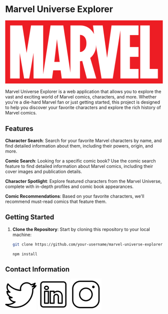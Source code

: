 # Marvel Universe Explorer

![Marvel Logo](./introduction/marvel_logo.png)

Marvel Universe Explorer is a web application that allows you to explore the vast and exciting world of Marvel comics, characters, and more. Whether you're a die-hard Marvel fan or just getting started, this project is designed to help you discover your favorite characters and explore the rich history of Marvel comics.

## Features

**Character Search**: Search for your favorite Marvel characters by name, and find detailed information about them, including their powers, origin, and more.

**Comic Search**: Looking for a specific comic book? Use the comic search feature to find detailed information about Marvel comics, including their cover images and publication details.

**Character Spotlight**: Explore featured characters from the Marvel Universe, complete with in-depth profiles and comic book appearances.

**Comic Recommendations**: Based on your favorite characters, we'll recommend must-read comics that feature them.

## Getting Started

1. **Clone the Repository**: Start by cloning this repository to your local machine:
   ```bash
   git clone https://github.com/your-username/marvel-universe-explorer.git
   ```
   ```
   npm install
   ```

## Contact Information

[![Follow me on Twitter](./introduction/icons8-twitter.svg)](https://twitter.com/)
[![Follow me on Linkedin](./introduction/icons8-linkedin.svg)](https://www.linkedin.com/in/bohdansmachylo/)
[![Follow me on Instagram](./introduction/icons8-instagram.svg)](https://www.instagram.com/smachylo/)
